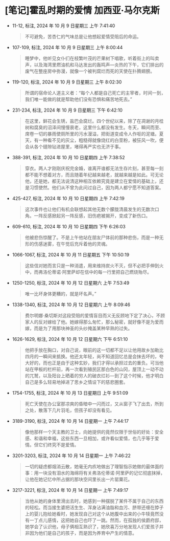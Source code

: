 # [笔记]霍乱时期的爱情 加西亚·马尔克斯


-   11-12, 标注, 2024 年 10 月 9 日星期三 上午 7:41:40

    > 不可避免，苦杏仁的气味总是让他想起爱情受阻后的命运。

-   107-109, 标注, 2024 年 10 月 9 日星期三 上午 8:00:44

    > 睡梦中，他听见女仆们在枝繁叶茂的芒果树下唱歌，听着街上的叫卖声，以及海湾里燃油机和马达发出的轰鸣声—炎热的下午，它们排出的废气在整座房中弥漫，就像一个被判腐烂而死的天使在扑腾翅膀。

-   119-120, 标注, 2024 年 10 月 9 日星期三 上午 8:02:30

    > 所谓的宿命论人道主义者：“每个人都是自己死亡的主宰者，时间一到，我们唯一能做的就是帮助他们没有恐惧和痛苦地死去。”

-   231-234, 标注, 2024 年 10 月 9 日星期三 下午 6:42:10

    > 在这里，鲜花会生锈，盐巴会腐烂。四个世纪以来，除了在凋谢的月桂树和腐臭的沼泽间慢慢衰老，这里什么都没有发生。冬天，瞬间而至、席卷一切的暴雨使厕所里的污水漫溢，把街道变成令人作呕的泥塘。夏天，有一种看不见的灰尘，粗糙得就像烧红的白垩粉，被狂风一吹，便会从各个缝隙钻进屋里，堵得再严实也无济于事。

-   388-391, 标注, 2024 年 10 月 10 日星期四 上午 7:38:52

    > 穿衣。两人才刚刚庆祝完金婚，谁离开谁都无法生存片刻，甚至每一刻都不能不想着对方，而且随着年纪越来越老，就越来越是如此。可无论他，还是她，都无法说清这种相互依赖究竟是建立在爱情的基础上，还是习惯使然。他们从不曾为此问过自己，因为两人都宁愿不知道答案。

-   425-427, 标注, 2024 年 10 月 10 日星期四 上午 7:42:19

    > 这次事件也让他们有机会联想起其他无数个朦胧清晨发生的无数次口角。一阵反感掀起另一阵反感，旧伤疤被揭开，变成了新伤口。

-   609-610, 标注, 2024 年 10 月 10 日星期四 下午 6:26:03

    > 他被悲伤惊醒了。不是上午他站在朋友尸体前的那种悲伤，而是一种无形的伤感迷雾，在午觉后充斥着他的灵魂。

-   1066-1067, 标注, 2024 年 10 月 11 日星期五 下午 10:50:19

    > 这些信对她而言只是一种消遣，用来维持炭火不灭，但不必把手伸到火中，而弗洛伦蒂诺·阿里萨却在信中的每一行里把自己燃烧殆尽。

-   1250-1250, 标注, 2024 年 10 月 12 日星期六 上午 7:53:49

    > 唯一比坏身体更糟的，就是坏名声。”

-   1338-1340, 标注, 2024 年 10 月 12 日星期六 上午 8:09:46

    > 费尔明娜·桑切斯对这段受阻的爱情盲目而义无反顾地下定了决心，不顾家人的反对嫁给了他。她嫁得那么匆忙，那么秘密，就好像不是为爱而嫁，而是为了用那块神圣的头纱掩盖某种早熟的过失。

-   1626-1629, 标注, 2024 年 10 月 12 日星期六 下午 6:51:10

    > 他把手放在胸口，对自己说，眼前的这一切都不足以让他用故乡加勒比四月的一瞬间来抵换。他还太年轻，尚不知道回忆总是会抹去坏的，夸大好的，而也正是由于这种玄妙，我们才得以承担过去的重负。可当他站在甲板的栏杆前，再一次看到殖民区那白色的山冈，屋顶上一动不动的兀鹫，以及阳台上晒着的穷人的破衣烂衫—到了这个时候，他才明白自己是多么轻易地掉进了思乡之情设下的慈悲圈套。

-   1754-1755, 标注, 2024 年 10 月 13 日星期日 上午 9:51:09

    > 死亡天使在办公室那凉爽的昏暗中一闪而过，又从窗子飞了出去，所到之处，散落下几片羽毛，但孩子却没有看见。

-   3189-3190, 标注, 2024 年 10 月 14 日星期一 上午 7:44:17

    > 像他那样一个天主教的卫士，向她提供的竟然仅限于世俗的好处：安全感、和谐和幸福，这些东西一旦相加，或许看似爱情，也几乎等于爱情。但它们终究不是爱情。

-   3201-3203, 标注, 2024 年 10 月 14 日星期一 上午 7:46:22

    > 一切的疑虑都烟消云散，她毫无内疚地做出了理智指示她做的最体面的事：用一块没有泪水的海绵将有关弗洛伦蒂诺·阿里萨的记忆彻底抹掉，让他在她记忆中所占据的那块空间里长出一片罂粟花。

-   3217-3221, 标注, 2024 年 10 月 14 日星期一 上午 7:49:17

    > 当他从她的身体里滑出去时，她感到一种摆脱了某件不属于自己的东西的轻松。而当接生婆把活生生、浑身沾满油脂和血污、脐带还缠在脖子上的婴儿抱给她看时，她发现自己对这个从她腹中出来的小牛犊竟然没有一丁点儿感情，这把她自己也吓了一跳。然而，在孤独的侯爵府邸，她学会了认识他，母子俩相互熟识了，她欣喜万分地发现人们爱孩子并非因为他们是自己的孩子，而是因为养育中产生的情意。

